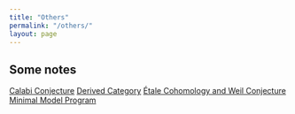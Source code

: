 ```yaml
---
title: "Others"
permalink: "/others/"
layout: page
---
```


## Some notes

[Calabi Conjecture][CC]
[Derived Category][DC] 
[Étale Cohomology and Weil Conjecture][EC]
[Minimal Model Program][MMP]

[CC]: /Calabi_conjecture.pdf
[DC]: /Derived_category.pdf
[EC]: /Etale_Cohomology.pdf
[MMP]: /Minimal_Model_Program.pdf

